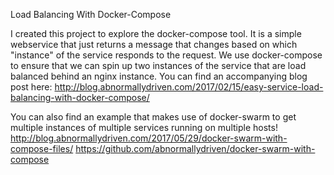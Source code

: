 Load Balancing With Docker-Compose

I created this project to explore the docker-compose tool. It
is a simple webservice that just returns a message that changes
based on which "instance" of the service responds to the request.
We use docker-compose to ensure that we can spin up two instances
of the service that are load balanced behind an nginx instance.
You can find an accompanying blog post here:
http://blog.abnormallydriven.com/2017/02/15/easy-service-load-balancing-with-docker-compose/

You can also find an example that makes use of docker-swarm to get
multiple instances of multiple services running on multiple hosts!
http://blog.abnormallydriven.com/2017/05/29/docker-swarm-with-compose-files/
https://github.com/abnormallydriven/docker-swarm-with-compose